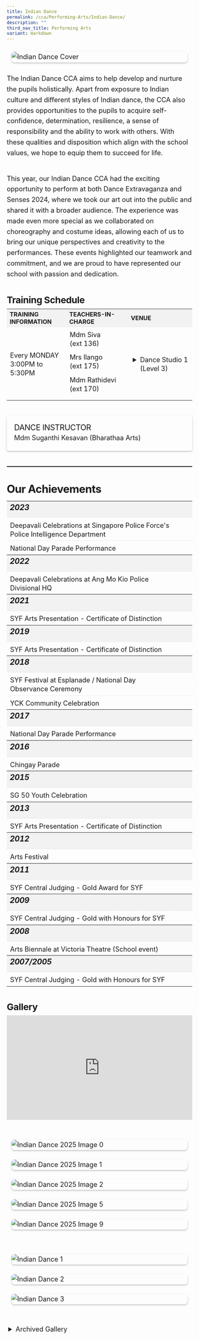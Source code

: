 ```yaml
---
title: Indian Dance
permalink: /cca/Performing-Arts/Indian-Dance/
description: ""
third_nav_title: Performing Arts
variant: markdown
---
```

<div class="yck-component">
    <figure>
        <img alt="Indian Dance Cover" src="https://www.yiochukangsec.moe.edu.sg/images/Our%20Curriculum/Non%20Academic%20Programmes/CoCurricular%20Activities/Performing%20Arts/Indian%20Dance/Indian_Dance_Nov2023_Cover.jpg">
    </figure>
    <p>The Indian Dance CCA aims to help develop and nurture the pupils holistically. Apart from exposure to Indian culture and different styles of Indian dance, the CCA also provides opportunities to the pupils to acquire self-confidence, determination, resilience, a sense of responsibility and the ability to work with others. With these qualities and disposition which align with the school values, we hope to equip them to succeed for life.</p>
    <p>This year, our Indian Dance CCA had the exciting opportunity to perform at both Dance Extravaganza and Senses 2024, where we took our art out into the public and shared it with a broader audience. The experience was made even more special as we collaborated on choreography and costume ideas, allowing each of us to bring our unique perspectives and creativity to the performances. These events highlighted our teamwork and commitment, and we are proud to have represented our school with passion and dedication.</p>
</div>
<div class="yck-component">
    <h4 class="yck-h4">Training Schedule</h4>
    <table class="yck-table">
        <tbody>
            <tr>
                <th class="yck-th">Training Information</th>
                <th class="yck-th">Teachers-in-charge</th>
                <th class="yck-th">Venue</th>
            </tr>
            <tr>
                <td class="yck-td">Every MONDAY<br>3:00PM to 5:30PM</td>
                <td class="yck-td">
                    <p>Mdm Siva (ext 136)</p>
                    <p>Mrs Ilango (ext 175)</p>
                    <p>Mdm Rathidevi (ext 170)</p>
                </td>
                <td class="yck-td">
                    <details>
                        <summary>Dance Studio 1 (Level 3)</summary>Blk B, #03-01
                    </details>
                </td>
            </tr>
        </tbody>
    </table>
</div>
<div class="yck-component">
    <div class="col-container">
        <div class="isomer-card">
            <div class="isomer-card-body">
                <div class="isomer-card-title yck-h5">Dance Instructor</div>
                <div class="isomer-card-description">Mdm Suganthi Kesavan <a target="_blank" href="https://bharathaaarts.wixsite.com/bharathaaarts/the-founders" class="isomer-card-link">(Bharathaa Arts)</a></div>
            </div>
        </div>
    </div>
</div>
<hr>
<div class="yck-component">
    <h3>Our Achievements</h3>
    <table class="yck-table">
        <tbody>
            <tr>
                <th class="yck-th">
                    <h5>2023</h5>
                </th>
            </tr>
            <tr>
                <td class="yck-td">Deepavali Celebrations at Singapore Police Force's Police Intelligence Department</td>
            </tr>
            <tr>
                <td class="yck-td">National Day Parade Performance</td>
            </tr>
            <tr>
                <th class="yck-th">
                    <h5>2022</h5>
                </th>
            </tr>
            <tr>
                <td class="yck-td">Deepavali Celebrations at Ang Mo Kio Police Divisional HQ</td>
            </tr>
            <tr>
                <th class="yck-th">
                    <h5>2021</h5>
                </th>
            </tr>
            <tr>
                <td class="yck-td">SYF Arts Presentation - Certificate of Distinction</td>
            </tr>
            <tr>
                <th class="yck-th">
                    <h5>2019</h5>
                </th>
            </tr>
            <tr>
                <td class="yck-td">SYF Arts Presentation - Certificate of Distinction</td>
            </tr>
            <tr>
                <th class="yck-th">
                    <h5>2018</h5>
                </th>
            </tr>
            <tr>
                <td class="yck-td">SYF Festival at Esplanade / National Day Observance Ceremony</td>
            </tr>
            <tr>
                <td class="yck-td">YCK Community Celebration</td>
            </tr>
            <tr>
                <th class="yck-th">
                    <h5>2017</h5>
                </th>
            </tr>
            <tr>
                <td class="yck-td">National Day Parade Performance</td>
            </tr>
            <tr>
                <th class="yck-th">
                    <h5>2016</h5>
                </th>
            </tr>
            <tr>
                <td class="yck-td">Chingay Parade</td>
            </tr>
            <tr>
                <th class="yck-th">
                    <h5>2015</h5>
                </th>
            </tr>
            <tr>
                <td class="yck-td">SG 50 Youth Celebration</td>
            </tr>
            <tr>
                <th class="yck-th">
                    <h5>2013</h5>
                </th>
            </tr>
            <tr>
                <td class="yck-td">SYF Arts Presentation - Certificate of Distinction</td>
            </tr>
            <tr>
                <th class="yck-th">
                    <h5>2012</h5>
                </th>
            </tr>
            <tr>
                <td class="yck-td">Arts Festival</td>
            </tr>
            <tr>
                <th class="yck-th">
                    <h5>2011</h5>
                </th>
            </tr>
            <tr>
                <td class="yck-td">SYF Central Judging - Gold Award for SYF</td>
            </tr>
            <tr>
                <th class="yck-th">
                    <h5>2009</h5>
                </th>
            </tr>
            <tr>
                <td class="yck-td">SYF Central Judging - Gold with Honours for SYF</td>
            </tr>
            <tr>
                <th class="yck-th">
                    <h5>2008</h5>
                </th>
            </tr>
            <tr>
                <td class="yck-td">Arts Biennale at Victoria Theatre (School event)</td>
            </tr>
            <tr>
                <th class="yck-th">
                    <h5>2007/2005</h5>
                </th>
            </tr>
            <tr>
                <td class="yck-td">SYF Central Judging - Gold with Honours for SYF</td>
            </tr>
        </tbody>
    </table>
</div>
<div class="yck-component">
    <h4 class="yck-h4">Gallery</h4>
    <div class="video-container">
        <iframe allowfullscreen="" allow="accelerometer; autoplay; clipboard-write; encrypted-media; gyroscope; picture-in-picture; web-share" frameborder="0" title="YouTube video player" src="https://www.youtube.com/embed/PxkxoMZpPoI?si=J3PLlqtyQMrGTsHj" height="315" width="560"></iframe>
    </div>
</div>
<div class="yck-component">
    <div class="col-container">
        <figure>
            <img alt="Indian Dance 2025 Image 0" src="https://www.yiochukangsec.moe.edu.sg/images/Our%20Curriculum/Non%20Academic%20Programmes/CoCurricular%20Activities/Performing%20Arts/Indian%20Dance/indian_dance_2025_0.jpg">
        </figure>
        <figure>
            <img alt="Indian Dance 2025 Image 1" src="https://www.yiochukangsec.moe.edu.sg/images/Our%20Curriculum/Non%20Academic%20Programmes/CoCurricular%20Activities/Performing%20Arts/Indian%20Dance/Indian_Dance_2025_1.jpg">
        </figure>
        <figure>
            <img alt="Indian Dance 2025 Image 2" src="https://www.yiochukangsec.moe.edu.sg/images/Our%20Curriculum/Non%20Academic%20Programmes/CoCurricular%20Activities/Performing%20Arts/Indian%20Dance/indian_dance_2025_2.jpg">
        </figure>
        <figure>
            <img alt="Indian Dance 2025 Image 5" src="https://www.yiochukangsec.moe.edu.sg/images/Our%20Curriculum/Non%20Academic%20Programmes/CoCurricular%20Activities/Performing%20Arts/Indian%20Dance/indian_dance_2025_5.jpg">
        </figure>
        <figure>
            <img alt="Indian Dance 2025 Image 9" src="https://www.yiochukangsec.moe.edu.sg/images/Our%20Curriculum/Non%20Academic%20Programmes/CoCurricular%20Activities/Performing%20Arts/Indian%20Dance/indian_dance_2025_9.jpg">
        </figure>
    </div>
</div>
<div class="yck-component">
    <figure>
        <img alt="Indian Dance 1" src="https://www.yiochukangsec.moe.edu.sg/images/Our%20Curriculum/Non%20Academic%20Programmes/CoCurricular%20Activities/Performing%20Arts/Indian%20Dance/Indian_Dance_1.PNG">
    </figure>
    <figure>
        <img alt="Indian Dance 2" src="https://www.yiochukangsec.moe.edu.sg/images/Our%20Curriculum/Non%20Academic%20Programmes/CoCurricular%20Activities/Performing%20Arts/Indian%20Dance/Indian_Dance_2.PNG">
    </figure>
    <figure>
        <img alt="Indian Dance 3" src="https://www.yiochukangsec.moe.edu.sg/images/Our%20Curriculum/Non%20Academic%20Programmes/CoCurricular%20Activities/Performing%20Arts/Indian%20Dance/Indian_Dance_3.PNG">
    </figure>
</div>
<div class="yck-component">
    <details>
        <summary>Archived Gallery</summary>
        <figure>
            <img alt="Indian Dance 4" src="https://www.yiochukangsec.moe.edu.sg/images/Our%20Curriculum/Non%20Academic%20Programmes/CoCurricular%20Activities/Performing%20Arts/Indian%20Dance/I4.png">
        </figure>
        <figure>
            <img alt="Indian Dance 5" src="https://www.yiochukangsec.moe.edu.sg/images/Our%20Curriculum/Non%20Academic%20Programmes/CoCurricular%20Activities/Performing%20Arts/Indian%20Dance/I5.png">
        </figure>
        <figure>
            <img alt="Indian Dance 6" src="https://www.yiochukangsec.moe.edu.sg/images/Our%20Curriculum/Non%20Academic%20Programmes/CoCurricular%20Activities/Performing%20Arts/Indian%20Dance/I6.png">
        </figure>
        <figure>
            <img alt="Indian Dance 7" src="https://www.yiochukangsec.moe.edu.sg/images/Our%20Curriculum/Non%20Academic%20Programmes/CoCurricular%20Activities/Performing%20Arts/Indian%20Dance/I7.png">
        </figure>
        <figure>
            <img alt="Indian Dance 8" src="https://www.yiochukangsec.moe.edu.sg/images/Our%20Curriculum/Non%20Academic%20Programmes/CoCurricular%20Activities/Performing%20Arts/Indian%20Dance/I8.png">
        </figure>
        <figure>
            <img alt="Indian Dance 9" src="https://www.yiochukangsec.moe.edu.sg/images/Our%20Curriculum/Non%20Academic%20Programmes/CoCurricular%20Activities/Performing%20Arts/Indian%20Dance/I9.png">
        </figure>
    </details>
</div>

<style>
:root {
    --yck-text-line-height: 1.6em;
    --yck-heading-line-height: 1.2em;
    --yck-heading-letter-spacing: -0.02em;
    --yck-spacing-unit: 1em;
    --yck-box-shadow: 0 2px 4px rgba(0, 0, 0, 0.25);
    --yck-transition-timing: cubic-bezier(0.4, 0, 0.2, 1);

    --yck-step--2: clamp(0.7813rem, 0.9263rem + -0.1872vw, 0.8889rem);
    --yck-step--1: clamp(0.9375rem, 1.0217rem + -0.1087vw, 1rem);
    --yck-step-0: clamp(1.125rem, 1.125rem + 0vw, 1.125rem);
    --yck-step-1: clamp(1.2656rem, 1.2363rem + 0.1467vw, 1.35rem);
    --yck-step-2: clamp(1.4238rem, 1.3556rem + 0.3412vw, 1.62rem);
    --yck-step-3: clamp(1.6018rem, 1.4828rem + 0.5951vw, 1.944rem);
    --yck-step-4: clamp(1.802rem, 1.6174rem + 0.9231vw, 2.3328rem);
    --yck-step-5: clamp(2.0273rem, 1.7587rem + 1.3427vw, 2.7994rem);

    --yck-space-s-xl: clamp(0.75rem, 0.2143rem + 3.9286vw, 3.75rem);
    interpolate-size: allow-keywords;
}

.yck-component {
    line-height: var(--yck-text-line-height);
    letter-spacing: normal;
    font-size: var(--yck-step-0);
    margin-bottom: var(--yck-space-s-xl);
}

.yck-component h3,
.yck-component h4,
.yck-component h5,
.yck-component p {
    overflow-wrap: break-word;
}

.yck-component h3,
.yck-component h4,
.yck-component h5 {
    text-wrap: balance;
}

.yck-component a,
.yck-component a:hover {
    text-decoration: none;
}

.yck-component p {
    text-wrap: pretty;
    margin-bottom: var(--yck-space-s-xl);
}

.yck-component p:last-child {
    margin-bottom: calc(var(--yck-spacing-unit) * 2);
}

.yck-component h3 {
    font-size: var(--yck-step-3);
    margin-bottom: calc(var(--yck-spacing-unit) * 0.5);
    text-transform: capitalize;
    line-height: var(--yck-heading-line-height);
    letter-spacing: var(--yck-heading-letter-spacing);
}

.yck-component .yck-h4,
.yck-component h4 {
    font-size: var(--yck-step-2);
    margin-bottom: calc(var(--yck-spacing-unit) * 0.3);
    text-transform: capitalize;
    line-height: var(--yck-heading-line-height);
    letter-spacing: var(--yck-heading-letter-spacing);
}

.yck-component .yck-h5,
.yck-component h5 {
    font-size: var(--yck-step-1);
    margin-bottom: calc(var(--yck-spacing-unit) * 0.1);
    text-transform: uppercase;
    line-height: var(--yck-heading-line-height);
    letter-spacing: var(--yck-heading-letter-spacing);
}

hr {
    border: 0.5px solid rgba(200, 200, 200, 0.5);
    margin-block: clamp(0.5rem, 2vw, 2.5rem);
}

.yck-component .yck-table {
    border-collapse: collapse;
    max-width: 100%;
    margin-top: 0.5em;
    margin-bottom: var(--yck-spacing-unit);
}

.yck-component .yck-th {
    background-color: #f2f2f2;
    text-align: left;
    border-bottom: 1px dotted #ddd;
    text-transform: uppercase;
}

.yck-component .yck-th h5 {
    margin: 0 0 0.5em;
}

.yck-component .yck-td {
    border-bottom: 1px dotted #ddd;
    min-width: 120px;
    max-width: 100%;
    word-wrap: break-word;
    text-wrap: pretty;
    padding-top: 0.5em;
    padding-bottom: 0.5em;
}

.yck-component .yck-table tbody .yck-td,
.yck-component .yck-table tbody .yck-td p {
    margin-top: 0;
    margin-bottom: calc(var(--yck-spacing-unit) * 0.5);
    line-height: 1.5rem;
    padding-bottom: 0.25em;
    font-size: var(--yck-step-0);
}

/* Apply margin-bottom only when it is the last table-date in the row or contains the last paragraph */
.yck-component .yck-table tbody tr:last-child .yck-td:last-child {
    margin-bottom: var(--yck-spacing-unit);
}

.yck-component .video-container {
    position: relative;
    width: 100%;
    padding-bottom: 56.25%;
    /* 16:9 aspect ratio */
    height: 0;
    overflow: hidden;
    margin-bottom: var(--yck-spacing-unit);
}

.yck-component .video-container iframe {
    position: absolute;
    top: 0;
    left: 0;
    width: 100%;
    height: 100%;
}

.yck-component .col-container {
    width: 100%;
    max-width: 1000px;
    margin: 0 auto;

    /* CSS Multi-column Layout properties */
    column-count: 2;
    column-width: 360px;
    column-gap: 1.5em;
}

.yck-component .isomer-card {
    break-inside: avoid;
    /* Prevents content from breaking across columns */
    page-break-inside: avoid;
    /* For older browsers */
    padding: 20px;
    /*     margin-block:  calc(var(--yck-spacing-unit)*0.5); */
    border-radius: 5px;
    box-shadow: var(--yck-box-shadow);
}

/* Apply the animation on hover */

/* Revert the animation when not hovering */
.yck-component .column ul li:not(:hover) {
    animation: fadeOut 1.25s forwards;
}

.yck-component .yck-flexbox-grid .isomer-card .isomer-card-body .isomer-card-title:has(+.isomer-card-description) {
    margin-bottom: 0.75rem
}

.yck-component .yck-flexbox-grid .isomer-card .isomer-card-body .isomer-card-title:has(+.isomer-card-link),
.yck-component .yck-flexbox-grid .isomer-card .isomer-card-body .isomer-card-description:has(+.isomer-card-link) {
    margin-bottom: 1.5rem
}

.yck-component figure {
    /*   border: thin #c0c0c0 solid; */
    display: flex !important;
    flex-flow: column !important;
    padding: calc(var(--yck-spacing-unit)*0.7);
    max-width: 100%;
    margin: auto !important;
}

.yck-component figure img {
    border-radius: 8px;
    box-shadow: var(--yck-box-shadow);
}

details {
    overflow: hidden;
}

details * {
    margin: 0 !important;
}

summary {
    margin-inline-start: 1.5rem !important;
    list-style-position: outside;
    cursor: pointer;
    font-size: var(--yck-step-0);
}

summary::marker {
    font-size: var(--yck-step-0);
}

details::details-content {
    font-size: var(--yck-step-0);
    block-size: 0;
    margin-inline-start: 1.5rem !important;
    transition:
        block-size 1s,
        content-visibility 1s;
    transition-behavior: allow-discrete;
}

details[open]::details-content {
    block-size: auto;
    margin-inline-start: 1.5rem !important;
    -webkit-animation: fade-in 1.6s cubic-bezier(0.390, 0.575, 0.565, 1.000) both;
    animation: fade-in 1.6s ease-out both;
}


/* Define the keyframes for the fadeIn effect */

/* Define the keyframes for the fadeOut effect */
@keyframes fadeOut {
    from {
        border-bottom: 1px solid #e37f2a;
    }

    to {
        border-bottom: 1px solid #eee;
    }
}

/**
 * ----------------------------------------
 * animation fade-in
 * ----------------------------------------
 */
@-webkit-keyframes fade-in {
    0% {
        opacity: 0;
    }

    100% {
        opacity: 1;
    }
}

@keyframes fade-in {
    0% {
        opacity: 0;
    }

    100% {
        opacity: 1;
    }
}


</style>